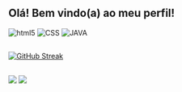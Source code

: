 ## Olá! Bem vindo(a) ao meu perfil! 


<div style="display: inline-block">
    <img align-itens="center" alt="html5" src="https://img.shields.io/badge/HTML5-E34F26?style=for-the-badge&logo=html5&logoColor=white"/>
    <img align-itens="center" alt="CSS" src="https://img.shields.io/badge/CSS3-1572B6?style=for-the-badge&logo=css3&logoColor=white"/>
    <img align-itens="center" alt="JAVA" src="https://img.shields.io/badge/Java-ED8B00?style=for-the-badge&logo=java&logoColor=white"/>
</div>

##

[![GitHub Streak](https://github-readme-streak-stats.herokuapp.com?user=geisonbrurno1&theme=vue-dark&locale=pt_BR)](https://git.io/streak-stats)

##

  <a href = "geisonbruno0@gmail.com"><img src="https://img.shields.io/badge/-Gmail-%23333?style=for-the-badge&logo=gmail&logoColor=white" target="_blank"></a>
  <a href="https://www.linkedin.com/in/geison-bruno-ab4079224/" target="_blank"><img src="https://img.shields.io/badge/-LinkedIn-%230077B5?style=for-the-badge&logo=linkedin&logoColor=white" target="_blank"></a> 
  
  ##
  


##


